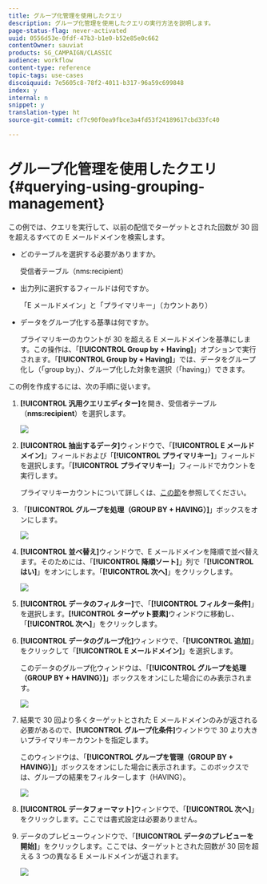 ```yaml
---
title: グループ化管理を使用したクエリ
description: グループ化管理を使用したクエリの実行方法を説明します。
page-status-flag: never-activated
uuid: 0556d53e-0fdf-47b3-b1e0-b52e85e0c662
contentOwner: sauviat
products: SG_CAMPAIGN/CLASSIC
audience: workflow
content-type: reference
topic-tags: use-cases
discoiquuid: 7e5605c8-78f2-4011-b317-96a59c699848
index: y
internal: n
snippet: y
translation-type: ht
source-git-commit: cf7c90f0ea9fbce3a4fd53f24189617cbd33fc40

---
```



# グループ化管理を使用したクエリ {#querying-using-grouping-management}

この例では、クエリを実行して、以前の配信でターゲットとされた回数が 30 回を超えるすべての E メールドメインを検索します。

* どのテーブルを選択する必要がありますか。

   受信者テーブル（nms:recipient）

* 出力列に選択するフィールドは何ですか。

   「E メールドメイン」と「プライマリキー」（カウントあり）

* データをグループ化する基準は何ですか。

   プライマリキーのカウントが 30 を超える E メールドメインを基準にします。この操作は、「**[!UICONTROL Group by + Having]**」オプションで実行されます。「**[!UICONTROL Group by + Having]**」では、データをグループ化し（「group by」）、グループ化した対象を選択（「having」）できます。

この例を作成するには、次の手順に従います。

1. **[!UICONTROL 汎用クエリエディター]**&#x200B;を開き、受信者テーブル（**nms:recipient**）を選択します。

   ![](assets/query_editor_02.png)

1. **[!UICONTROL 抽出するデータ]**&#x200B;ウィンドウで、「**[!UICONTROL E メールドメイン]**」フィールドおよび「**[!UICONTROL プライマリキー]**」フィールドを選択します。「**[!UICONTROL プライマリキー]**」フィールドでカウントを実行します。

   プライマリキーカウントについて詳しくは、[この節](../../platform/using/defining-filter-conditions.md#building-expressions)を参照してください。

1. 「**[!UICONTROL グループを処理（GROUP BY + HAVING）]**」ボックスをオンにします。

   ![](assets/query_editor_nveau_29.png)

1. **[!UICONTROL 並べ替え]**&#x200B;ウィンドウで、E メールドメインを降順で並べ替えます。そのためには、「**[!UICONTROL 降順ソート]**」列で「**[!UICONTROL はい]**」をオンにします。「**[!UICONTROL 次へ]**」をクリックします。

   ![](assets/query_editor_nveau_70.png)

1. **[!UICONTROL データのフィルター]**&#x200B;で、「**[!UICONTROL フィルター条件]**」を選択します。**[!UICONTROL ターゲット要素]**&#x200B;ウィンドウに移動し、「**[!UICONTROL 次へ]**」をクリックします。
1. **[!UICONTROL データのグループ化]**&#x200B;ウィンドウで、「**[!UICONTROL 追加]**」をクリックして「**[!UICONTROL E メールドメイン]**」を選択します。

   このデータのグループ化ウィンドウは、「**[!UICONTROL グループを処理（GROUP BY + HAVING）]**」ボックスをオンにした場合にのみ表示されます。

   ![](assets/query_editor_blacklist_04.png)

1. 結果で 30 回より多くターゲットとされた E メールドメインのみが返される必要があるので、**[!UICONTROL グループ化条件]**&#x200B;ウィンドウで 30 より大きいプライマリキーカウントを指定します。

   このウィンドウは、「**[!UICONTROL グループを管理（GROUP BY + HAVING）]**」ボックスをオンにした場合に表示されます。このボックスでは、グループの結果をフィルターします（HAVING）。

   ![](assets/query_editor_blacklist_05.png)

1. **[!UICONTROL データフォーマット]**&#x200B;ウィンドウで、「**[!UICONTROL 次へ]**」をクリックします。ここでは書式設定は必要ありません。
1. データのプレビューウィンドウで、「**[!UICONTROL データのプレビューを開始]**」をクリックします。ここでは、ターゲットとされた回数が 30 回を超える 3 つの異なる E メールドメインが返されます。

   ![](assets/query_editor_blacklist_06.png)
